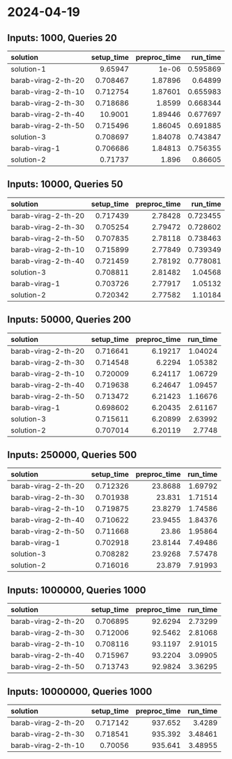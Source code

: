 # 2024-04-19

## Inputs: 1000, Queries 20

| solution            |   setup_time |   preproc_time |   run_time |
|:--------------------|-------------:|---------------:|-----------:|
| solution-1          |     9.65947  |        1e-06   |   0.595869 |
| barab-virag-2-th-20 |     0.708467 |        1.87896 |   0.64899  |
| barab-virag-2-th-10 |     0.712754 |        1.87601 |   0.655983 |
| barab-virag-2-th-30 |     0.718686 |        1.8599  |   0.668344 |
| barab-virag-2-th-40 |    10.9001   |        1.89446 |   0.677697 |
| barab-virag-2-th-50 |     0.715496 |        1.86045 |   0.691885 |
| solution-3          |     0.708697 |        1.84078 |   0.743847 |
| barab-virag-1       |     0.706686 |        1.84813 |   0.756355 |
| solution-2          |     0.71737  |        1.896   |   0.86605  |

## Inputs: 10000, Queries 50

| solution            |   setup_time |   preproc_time |   run_time |
|:--------------------|-------------:|---------------:|-----------:|
| barab-virag-2-th-20 |     0.717439 |        2.78428 |   0.723455 |
| barab-virag-2-th-30 |     0.705254 |        2.79472 |   0.728602 |
| barab-virag-2-th-50 |     0.707835 |        2.78118 |   0.738463 |
| barab-virag-2-th-10 |     0.715899 |        2.77849 |   0.739349 |
| barab-virag-2-th-40 |     0.721459 |        2.78192 |   0.778081 |
| solution-3          |     0.708811 |        2.81482 |   1.04568  |
| barab-virag-1       |     0.703726 |        2.77917 |   1.05132  |
| solution-2          |     0.720342 |        2.77582 |   1.10184  |

## Inputs: 50000, Queries 200

| solution            |   setup_time |   preproc_time |   run_time |
|:--------------------|-------------:|---------------:|-----------:|
| barab-virag-2-th-20 |     0.716641 |        6.19217 |    1.04024 |
| barab-virag-2-th-30 |     0.714548 |        6.2294  |    1.05382 |
| barab-virag-2-th-10 |     0.720009 |        6.24117 |    1.06729 |
| barab-virag-2-th-40 |     0.719638 |        6.24647 |    1.09457 |
| barab-virag-2-th-50 |     0.713472 |        6.21423 |    1.16676 |
| barab-virag-1       |     0.698602 |        6.20435 |    2.61167 |
| solution-3          |     0.715611 |        6.20899 |    2.63992 |
| solution-2          |     0.707014 |        6.20119 |    2.7748  |

## Inputs: 250000, Queries 500

| solution            |   setup_time |   preproc_time |   run_time |
|:--------------------|-------------:|---------------:|-----------:|
| barab-virag-2-th-20 |     0.712326 |        23.8688 |    1.69792 |
| barab-virag-2-th-30 |     0.701938 |        23.831  |    1.71514 |
| barab-virag-2-th-10 |     0.719875 |        23.8279 |    1.74586 |
| barab-virag-2-th-40 |     0.710622 |        23.9455 |    1.84376 |
| barab-virag-2-th-50 |     0.711668 |        23.86   |    1.95864 |
| barab-virag-1       |     0.702918 |        23.8144 |    7.49486 |
| solution-3          |     0.708282 |        23.9268 |    7.57478 |
| solution-2          |     0.716016 |        23.879  |    7.91993 |

## Inputs: 1000000, Queries 1000

| solution            |   setup_time |   preproc_time |   run_time |
|:--------------------|-------------:|---------------:|-----------:|
| barab-virag-2-th-20 |     0.706895 |        92.6294 |    2.73299 |
| barab-virag-2-th-30 |     0.712006 |        92.5462 |    2.81068 |
| barab-virag-2-th-10 |     0.708116 |        93.1197 |    2.91015 |
| barab-virag-2-th-40 |     0.715967 |        93.2204 |    3.09905 |
| barab-virag-2-th-50 |     0.713743 |        92.9824 |    3.36295 |

## Inputs: 10000000, Queries 1000

| solution            |   setup_time |   preproc_time |   run_time |
|:--------------------|-------------:|---------------:|-----------:|
| barab-virag-2-th-20 |     0.717142 |        937.652 |    3.4289  |
| barab-virag-2-th-30 |     0.718541 |        935.392 |    3.48461 |
| barab-virag-2-th-10 |     0.70056  |        935.641 |    3.48955 |